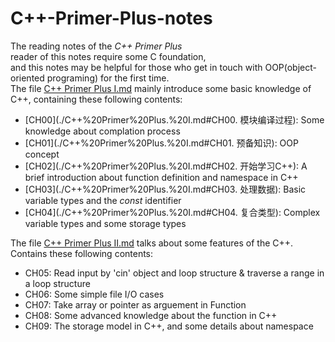 # C++-Primer-Plus-notes
The reading notes of the *C++ Primer Plus*  
reader of this notes require some C foundation,  
and this notes may be helpful for those who get in touch with OOP(object-oriented programing) for the first time.  
The file [C++ Primer Plus I.md](./C++%20Primer%20Plus.%20I.md) mainly introduce some basic knowledge of C++, containing these following contents:
- [CH00](./C++%20Primer%20Plus.%20I.md#CH00. 模块编译过程): Some knowledge about complation process
- [CH01](./C++%20Primer%20Plus.%20I.md#CH01. 预备知识): OOP concept
- [CH02](./C++%20Primer%20Plus.%20I.md#CH02. 开始学习C++): A brief introduction about function definition and namespace in C++
- [CH03](./C++%20Primer%20Plus.%20I.md#CH03. 处理数据): Basic variable types and the *const* identifier 
- [CH04](./C++%20Primer%20Plus.%20I.md#CH04. 复合类型): Complex variable types and some storage types  

The file [C++ Primer Plus II.md](./C++%20Primer%20Plus.%20II.md) talks about some features of the C++. Contains these following contents:
- CH05: Read input by 'cin' object and loop structure & traverse a range in a loop structure
- CH06: Some simple file I/O cases
- CH07: Take array or pointer as arguement in Function
- CH08: Some advanced knowledge about the function in C++
- CH09: The storage model in C++, and some details about namespace
